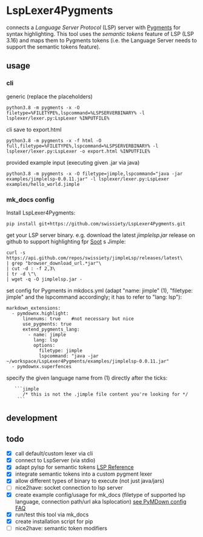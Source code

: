 # LspLexer4Pygments
connects a *Language Server Protocol* (LSP) server with [Pygments](https://github.com/pygments/pygments) for syntax highlighting.
This tool uses the *semantic tokens* feature of LSP (LSP 3.16) and maps them to Pygments tokens (i.e. the Language Server needs to support the semantic tokens feature).

## usage
### cli
generic (replace the placeholders)
```
python3.8 -m pygments -x -O filetype=%FILETYPE%,lspcommand=%LSPSERVERBINARY% -l lsplexer/lexer.py:LspLexer %INPUTFILE%
```

cli save to export.html
```
python3.8 -m pygments -x -f html -O full,filetype=%FILETYPE%,lspcommand=%LSPSERVERBINARY% -l lsplexer/lexer.py:LspLexer -o export.html %INPUTFILE%
```



provided example input (executing given .jar via java)
```
python3.8 -m pygments -x -O filetype=jimple,lspcommand="java -jar examples/jimplelsp-0.0.11.jar" -l lsplexer/lexer.py:LspLexer examples/hello_world.jimple
```

### mk_docs config
Install LspLexer4Pygments:
``` 
pip install git+https://github.com/swissiety/LspLexer4Pygments.git
```

get your LSP server binary. e.g. download the latest *jimplelsp.jar* release on github to support highlighting fpr [Soot](https://github.com/soot-oss/soot) s Jimple:
```
curl -s https://api.github.com/repos/swissiety/jimpleLsp/releases/latest\
| grep "browser_download_url.*jar"\
| cut -d : -f 2,3\
| tr -d \"\
| wget -q -O jimplelsp.jar -
```

set config for Pygments in mkdocs.yml (adapt "name: jimple" (1), "filetype: jimple" and the lspcommand accordingly; it has to refer to "lang: lsp"):
```
markdown_extensions:
  - pymdownx.highlight:
      linenums: true    #not necessary but nice
      use_pygments: true
      extend_pygments_lang:
        - name: jimple
          lang: lsp
          options:
            filetype: jimple
            lspcommand: "java -jar ~/workspace/LspLexer4Pygments/examples/jimplelsp-0.0.11.jar"
  - pymdownx.superfences
```

specify the given language name from (1) directly after the ticks:
```
   ```jimple
      /* this is not the .jimple file content you're looking for */
    ```
```



## development
## todo
- [x] call default/custom lexer via cli
- [x] connect to LspServer (via stdio)
- [x] adapt pylsp for semantic tokens [LSP Reference](https://microsoft.github.io/language-server-protocol/specifications/specification-current/#textDocument_semanticTokens)
- [x] integrate semantic tokens into a custom pygment lexer
- [x]  allow different types of binary to execute (not just java/jars)
- [ ] nice2have: socket connection to lsp server
- [x] create example config/usage for mk_docs  (filetype of supported lsp language, connection path/url aka lsplocation)
  [see PyMDown config FAQ](https://facelessuser.github.io/PyMdown/user-guide/general-usage/#configuration-file)
- [x] run/test this tool via mk_docs
- [x] create installation script for pip
- [ ] nice2have: semantic token modifiers

## 